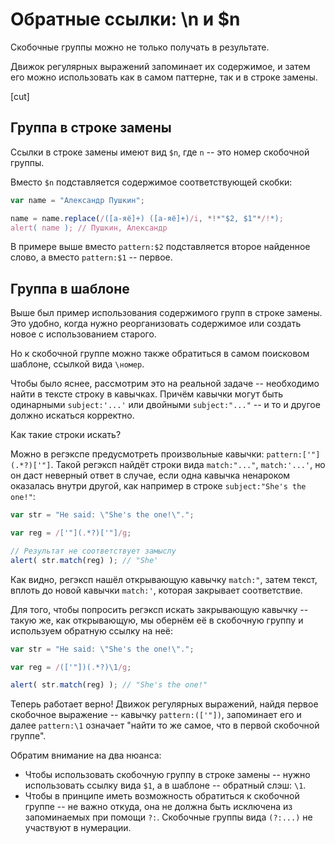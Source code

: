 # Обратные ссылки: \n и $n

Скобочные группы можно не только получать в результате.

Движок регулярных выражений запоминает их содержимое, и затем его можно использовать как в самом паттерне, так и в строке замены.

[cut]

## Группа в строке замены

Ссылки в строке замены имеют вид `$n`, где `n` -- это номер скобочной группы.

Вместо `$n` подставляется содержимое соответствующей скобки:

```js run
var name = "Александр Пушкин";

name = name.replace(/([а-яё]+) ([а-яё]+)/i, *!*"$2, $1"*/!*);
alert( name ); // Пушкин, Александр
```

В примере выше вместо `pattern:$2` подставляется второе найденное слово, а вместо `pattern:$1` -- первое.

## Группа в шаблоне

Выше был пример использования содержимого групп в строке замены. Это удобно, когда нужно реорганизовать содержимое или создать новое с использованием старого.

Но к скобочной группе можно также обратиться в самом поисковом шаблоне, ссылкой вида `\номер`.

Чтобы было яснее, рассмотрим это на реальной задаче -- необходимо найти в тексте строку в кавычках. Причём кавычки могут быть одинарными `subject:'...'` или двойными `subject:"..."` -- и то и другое должно искаться корректно.

Как такие строки искать?

Можно в регэкспе предусмотреть произвольные кавычки: `pattern:['"](.*?)['"]`. Такой регэксп найдёт строки вида `match:"..."`, `match:'...'`, но он даст неверный ответ в случае, если одна кавычка ненароком оказалась внутри другой, как например в строке `subject:"She's the one!"`:

```js run
var str = "He said: \"She's the one!\".";

var reg = /['"](.*?)['"]/g;

// Результат не соответствует замыслу
alert( str.match(reg) ); // "She'
```

Как видно, регэксп нашёл открывающую кавычку `match:"`, затем текст, вплоть до новой кавычки `match:'`, которая закрывает соответствие.

Для того, чтобы попросить регэксп искать закрывающую кавычку -- такую же, как открывающую, мы обернём её в скобочную группу и используем обратную ссылку на неё:

```js run
var str = "He said: \"She's the one!\".";

var reg = /(['"])(.*?)\1/g;

alert( str.match(reg) ); // "She's the one!"
```

Теперь работает верно! Движок регулярных выражений, найдя первое скобочное выражение -- кавычку `pattern:(['"])`, запоминает его и далее `pattern:\1` означает "найти то же самое, что в первой скобочной группе".

Обратим внимание на два нюанса:

- Чтобы использовать скобочную группу в строке замены -- нужно использовать ссылку вида `$1`, а в шаблоне -- обратный слэш: `\1`.
- Чтобы в принципе иметь возможность обратиться к скобочной группе -- не важно откуда, она не должна быть исключена из запоминаемых при помощи `?:`. Скобочные группы вида `(?:...)` не участвуют в нумерации.

